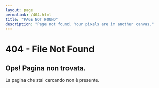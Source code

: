 ```yaml
---
layout: page
permalink: /404.html
title: "PAGE NOT FOUND"
description: "Page not found. Your pixels are in another canvas."
---
```


# 404 - File Not Found
## Ops! Pagina non trovata.
La pagina che stai cercando non è presente.
